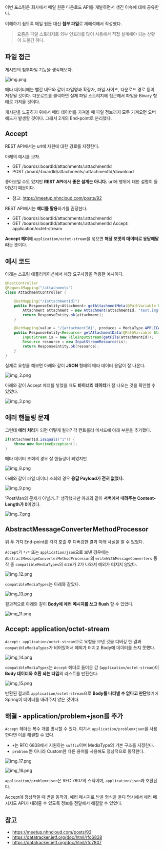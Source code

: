 이번 포스팅은 회사에서 메일 원문 다운로드 API를 개발하면서 생긴 이슈에 대해 공유한다.

이해하기 쉽도록 메일 원문 대신 **첨부 파일**로 재해석해서 작성했다.

> 요즘은 파일 스토리지로 외부 인프라를 많이 사용해서 직접 설계해야 되는 상황이 드물긴 하다. 

## 파일 접근

게시판의 첨부파일 기능을 생각해보자.

![img.png](images/img.png)

메타 데이터에는 빨간 네모와 같이 파일명과 확장자, 파일 사이즈, 다운로드 경로 등이 저장될 것이다. 다운로드를 클릭하면 실제 파일 스토리지에 접근해서 파일을 Binary 형태로 가져올 것이다.

게시판을 노출하기 위해서 메타 데이터를 가져올 때 파일 정보까지 모두 가져오면 오버헤드가 발생할 것이다. 그래서 2개의 End-point로 분리했다.

## Accept

REST API에서는 url에 자원에 대한 경로를 지정한다.

아래의 예시를 보자.
- GET /boards/:boardId/attachments/:attachmentId
- POST /board/:boardId/attachments/:attachmentId/download

좋아보일 수도 있지만 **REST API**에서 **좋은 설계는 아니다.** url에 행위에 대한 설명이 들어있기 때문이다.
- 참고: https://meetup.nhncloud.com/posts/92

REST API에서는 **헤더를 활용**하기를 권장한다.
- GET /boards/:boardId/attachments/:attachmentId
- GET /boards/:boardId/attachments/:attachmentId Accept: application/octet-stream

**Accept 헤더**에 `application/octet-stream`을 넣으면 **해당 포맷의 데이터로 응답해달라**는 뜻이다.

## 예시 코드

아래는 스프링 애플리케이션에서 해당 요구사항을 적용한 예시이다.

```java
@RestController
@RequestMapping("/attachments")
class AttachmentController {

    @GetMapping("/{attachmentId}")
    public ResponseEntity<Attachment> getAttachmentMeta(@PathVariable String attachmentId) {
        Attachment attachment = new Attachment(attachmentId, "test.img", "/path");
        return ResponseEntity.ok(attachment);
    }

    @GetMapping(value = "/{attachmentId}", produces = MediaType.APPLICATION_OCTET_STREAM_VALUE)
    public ResponseEntity<Resource> getAttachmentData(@PathVariable String attachmentId) throws IOException {
        InputStream is = new FileInputStream(getFile(attachmentId));
        Resource resource = new InputStreamResource(is);
        return ResponseEntity.ok(resource);
    }
}
```

실제로 요청을 해보면 아래와 같이 **JSON** 형태의 메타 데이터 응답이 잘 나온다.

![img_2.png](images/img_2.png)

아래와 같이 Accept 헤더를 넣었을 때도 **바이너리 데이터**가 잘 나오는 것을 확인할 수 있었다.

![img_3.png](images/img_3.png)

## 에러 핸들링 문제

그런데 **에러 처리**가 되면 어떻게 될까? 각 컨트롤러 메서드에 아래 부분을 추가했다.

```java
if(attachmentId.isEquals("1")) {
    throw new RuntimeException();
}
```

메타 데이터 조회의 경우 잘 핸들링이 되었지만

![img_8.png](images/img_8.png)

아래와 같이 파일 데이터 조회의 경우 **응답 Payload가 전혀 없었다.**

![img_9.png](images/img_9.png)

'PostMan의 문제가 아닐까..?' 생각했지만 아래와 같이 **서버에서 내려주는 Content-Length가 0**이었다.

![img_7.png](images/img_7.png)

## AbstractMessageConverterMethodProcessor

위 두 가지 End-point를 각각 호출 후 디버깅한 결과 아래 사실을 알 수 있었다.

`Accept`가 `*/*` 또는 `application/json`으로 보낸 경우에는 `AbstractMessageConverterMethodProcessor`의 `writeWithMessageConverters` 동작 중 `compatibleMediaTypes`의 size가 2가 나와서 예외가 터지지 않았다.

![img_12.png](images/img_12.png)

`compatibleMediaTypes`는 아래와 같았다.

![img_13.png](images/img_13.png)

결과적으로 아래와 같이 **Body에 에러 메시지를 쓰고** **flush** 할 수 있었다.

![img_11.png](images/img_11.png)

## Accept: application/octet-stream

`Accept: application/octet-stream`으로 요청을 보낸 것을 디버깅 한 결과 `compatibleMediaTypes`가 비어있어서 예외가 터지고 Body에 데이터를 쓰지 못했다.

![img_14.png](images/img_14.png)

`compatibleMediaTypes`는 `Accept` 헤더로 들어온 값 (`application/octet-stream`)이 **Body 데이터와 호환 되는 타입**의 리스트를 반환한다. 

![img_15.png](images/img_15.png)

반환된 결과로 `application/octet-stream`으로 **Body를 나타낼 수 없다고 판단**했기에 Spring이 데이터를 내려주지 않은 것이다.

## 해결 - application/problem+json를 추가

`Accept` 헤더는 복수 개를 명시할 수 있다. 여기서 `application/problem+json`을 사용한다면 이를 해결할 수 있다.
- `+`는 RFC 6838에서 지원하는 `suffix`이며 MediaType의 기본 구조를 지정한다.
- `problem` 뿐 아니라 Custom한 다른 용어를 사용해도 정상적으로 동작한다.

![img_17.png](images/img_17.png)

![img_16.png](images/img_16.png)

`application/problem+json`은 RFC 7807의 스펙이며, `application/json`과 호환된다.

Accept에 정상적일 때 받을 동작과, 에러 메시지로 받을 형식을 둘다 명시해서 에러 메시지도 API가 내려줄 수 있도록 정보를 전달해서 해결할 수 있었다.

## 참고

- https://meetup.nhncloud.com/posts/92
- https://datatracker.ietf.org/doc/html/rfc6838
- https://datatracker.ietf.org/doc/html/rfc7807
